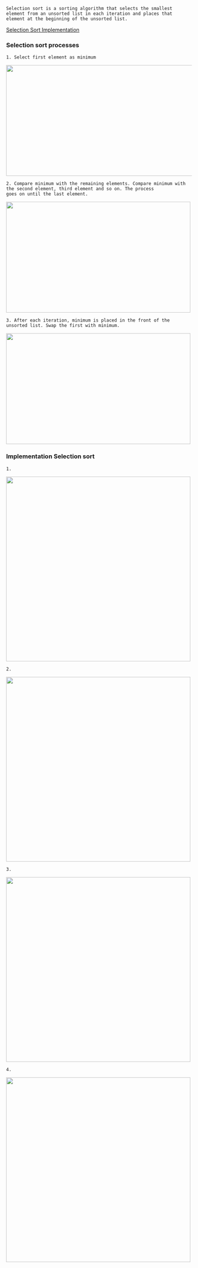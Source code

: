 ```
Selection sort is a sorting algorithm that selects the smallest element from an unsorted list in each iteration and places that 
element at the beginning of the unsorted list.
```
[Selection Sort Implementation](https://youtu.be/xWBP4lzkoyM)

### Selection sort processes
```
1. Select first element as minimum
```

<img src="https://user-images.githubusercontent.com/59710234/171263026-5f43268d-6de6-4bb6-b1f8-51762cab4c30.png" width="600" height="300" />

```
2. Compare minimum with the remaining elements. Compare minimum with the second element, third element and so on. The process 
goes on until the last element.
```

<img src="https://user-images.githubusercontent.com/59710234/171263233-fe4dca46-ecb4-4b35-9d84-688e74eddd2f.png" width="500" height="300" />

```
3. After each iteration, minimum is placed in the front of the unsorted list. Swap the first with minimum.
```

<img src="https://user-images.githubusercontent.com/59710234/171263710-cedcfc4f-5d33-47e7-8ede-9d807308dcc3.png" width="500" height="300" />

### Implementation Selection sort

```
1.
```

<img src="https://user-images.githubusercontent.com/59710234/171264538-e4e9c256-df40-4b51-889d-57eb35bb5d7e.png" width="500" height="500" />

```
2.
```

<img src="https://user-images.githubusercontent.com/59710234/171264554-b213d97f-3bc3-475c-a6f9-e02b87ebe503.png" width="500" height="500" />

```
3.
```

<img src="https://user-images.githubusercontent.com/59710234/171264577-465accf5-db09-43bc-a3a8-f414cad6e9a6.png" width="500" height="500" />

```
4.
```

<img src="https://user-images.githubusercontent.com/59710234/171264612-6d7a3afa-ffb4-4d72-8829-8c098e32c772.png" width="500" height="500" />

